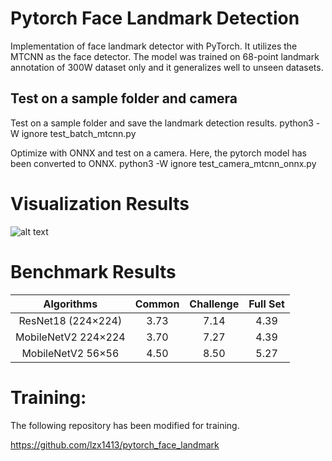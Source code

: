 # Pytorch Face Landmark Detection
Implementation of face landmark detector with PyTorch. It utilizes the MTCNN as the face detector. The model was trained on 68-point landmark annotation of 300W dataset only and it generalizes well to unseen datasets. 

## Test on a sample folder and camera
Test on a sample folder and save the landmark detection results.
python3 -W ignore test_batch_mtcnn.py

Optimize with ONNX and test on a camera. Here, the pytorch model has been converted to ONNX.
python3 -W ignore test_camera_mtcnn_onnx.py



# Visualization Results

![alt text](https://github.com/cunjian/pytorch_face_landmark/blob/master/results/12_Group_Group_12_Group_Group_12_24.jpg "Logo Title Text 1")

# Benchmark Results

| Algorithms | Common | Challenge | Full Set |
|:-:|:-:|:-:|:-:|
| ResNet18 (224×224) | 3.73 | 7.14 | 4.39 |
| MobileNetV2 224×224   | 3.70 | 7.27 | 4.39 |
| MobileNetV2 56×56 | 4.50 | 8.50 | 5.27 |

# Training:

The following repository has been modified for training. 

https://github.com/lzx1413/pytorch_face_landmark

